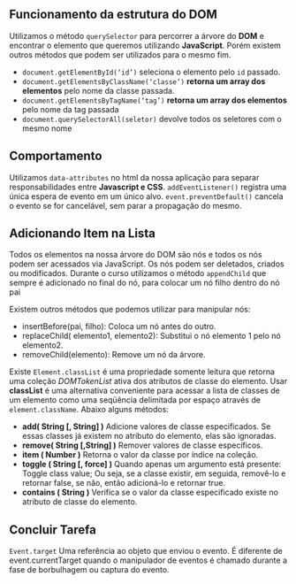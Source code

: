 ## Funcionamento da estrutura do  **DOM**
Utilizamos o método  `querySelector`  para percorrer a árvore do  **DOM**  e encontrar o elemento que queremos utilizando  **JavaScript**. Porém existem outros métodos que podem ser utilizados para o mesmo fim.

-   `document.getElementById(‘id’)`  seleciona o elemento pelo  `id`  passado.
-   `document.getElementsByClassName(‘classe’)`  **retorna um array dos elementos**  pelo nome da classe passada.
-   `document.getElementsByTagName(‘tag’)`  **retorna um array dos elementos**  pelo nome da tag passada
-   `document.querySelectorAll(seletor)`  devolve todos os seletores com o mesmo nome

## Comportamento

Utilizamos `data-attributes` no html da nossa aplicação para separar responsabilidades entre **Javascript e CSS**.
`addEventListener()` registra uma única espera de evento em um único alvo. 
`event.preventDefault()` cancela o evento se for cancelável, sem parar a propagação do mesmo.

## Adicionando Item na Lista

Todos os elementos na nossa árvore do DOM são nós e todos os nós podem ser acessados via JavaScript. Os nós podem ser deletados, criados ou modificados. Durante o curso utilizamos o método  `appendChild`  que sempre é adicionado no final do nó, para colocar um nó filho dentro do nó pai

Existem outros métodos que podemos utilizar para manipular nós:

-   insertBefore(pai, filho): Coloca um nó antes do outro.
-   replaceChild( elemento1, elemento2): Substitui o nó elemento 1 pelo nó elemento2.
-   removeChild(elemento): Remove um nó da árvore.

Existe `Element.classList` é uma propriedade somente leitura que retorna uma coleção *DOMTokenList* ativa dos atributos de classe do elemento.
Usar **classList** é uma alternativa conveniente para acessar a lista de classes de um elemento como uma seqüência delimitada por espaço através de `element.className`. Abaixo alguns métodos: 

 - **add( String [, String] )** Adicione valores de classe especificados. Se essas classes já existem no atributo do elemento, elas são ignoradas.
 - **remove( String [,String] )** Remover valores de classe específicos.
 - **item ( Number )** Retorna o valor da classe por índice na coleção.
 - **toggle ( String [, force] )** Quando apenas um argumento está presente: Toggle class value; Ou seja, se a classe existir, em seguida, removê-lo e retornar false, se não, então adicioná-lo e retornar true.
 - **contains ( String )** Verifica se o valor da classe especificado existe no atributo de classe do elemento.


## Concluir Tarefa

`Event.target` Uma referência ao objeto que enviou o evento. É diferente de event.currentTarget quando o manipulador de eventos é chamado durante a fase de borbulhagem ou captura do evento.